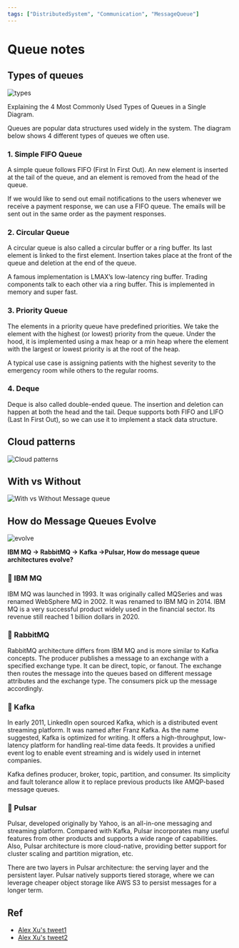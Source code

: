 ```yaml
---
tags: ["DistributedSystem", "Communication", "MessageQueue"]
---
```


# Queue notes 

<TagLinks />

## Types of queues 

![types](https://i.pinimg.com/originals/c9/4d/b5/c94db5ee8dbe814e3077b1acc135db4a.jpg)

Explaining the 4 Most Commonly Used Types of Queues in a Single Diagram.

Queues are popular data structures used widely in the system. The diagram below shows 4 different types of queues we often use.

### 1. Simple FIFO Queue
A simple queue follows FIFO (First In First Out). An new element is inserted at the tail of the queue, and an element is removed from the head of the queue.

If we would like to send out email notifications to the users whenever we receive a payment response, we can use a FIFO queue. The emails will be sent out in the same order as the payment responses.

###  2. Circular Queue
A circular queue is also called a circular buffer or a ring buffer. Its last element is linked to the first element. Insertion takes place at the front of the queue and deletion at the end of the queue.

A famous implementation is LMAX’s low-latency ring buffer. Trading components talk to each other via a ring buffer. This is implemented in memory and super fast.

### 3. Priority Queue
The elements in a priority queue have predefined priorities. We take the element with the highest (or lowest) priority from the queue. Under the hood, it is implemented using a max heap or a min heap where the element with the largest or lowest priority is at the root of the heap.

A typical use case is assigning patients with the highest severity to the emergency room while others to the regular rooms.

### 4. Deque
Deque is also called double-ended queue. The insertion and deletion can happen at both the head and the tail. Deque supports both FIFO and LIFO (Last In First Out), so we can use it to implement a stack data structure.


## Cloud patterns 

![Cloud patterns](https://i.pinimg.com/originals/25/26/5f/25265fe7b5f7229e79f8948f258f692b.gif)

## With vs Without

![With vs Without Message queue](https://i.pinimg.com/originals/20/11/63/2011636b56689eb7f102ff049ecc3cef.jpg)


## How do Message Queues Evolve

![evolve](https://i.pinimg.com/originals/4c/65/43/4c6543127c625d12579e9b930f38b42c.gif)

**IBM MQ -> RabbitMQ -> Kafka ->Pulsar, How do message queue architectures evolve?** 
 
### 🔹 IBM MQ 
IBM MQ was launched in 1993. It was originally called MQSeries and was renamed WebSphere MQ in 2002. It was renamed to IBM MQ in 2014. IBM MQ is a very successful product widely used in the financial sector. Its revenue still reached 1 billion dollars in 2020. 
 
### 🔹 RabbitMQ 
RabbitMQ architecture differs from IBM MQ and is more similar to Kafka concepts. The producer publishes a message to an exchange with a specified exchange type. It can be direct, topic, or fanout. The exchange then routes the message into the queues based on different message attributes and the exchange type. The consumers pick up the message accordingly. 
 
### 🔹 Kafka 
In early 2011, LinkedIn open sourced Kafka, which is a distributed event streaming platform. It was named after Franz Kafka. As the name suggested, Kafka is optimized for writing. It offers a high-throughput, low-latency platform for handling real-time data feeds. It provides a unified event log to enable event streaming and is widely used in internet companies. 
 
Kafka defines producer, broker, topic, partition, and consumer. Its simplicity and fault tolerance allow it to replace previous products like AMQP-based message queues. 
 
### 🔹 Pulsar 
Pulsar, developed originally by Yahoo, is an all-in-one messaging and streaming platform. Compared with Kafka, Pulsar incorporates many useful features from other products and supports a wide range of capabilities. Also, Pulsar architecture is more cloud-native, providing better support for cluster scaling and partition migration, etc. 
 
There are two layers in Pulsar architecture: the serving layer and the persistent layer. Pulsar natively supports tiered storage, where we can leverage cheaper object storage like AWS S3 to persist messages for a longer term. 


## Ref
- [Alex Xu's tweet1](https://twitter.com/alexxubyte/status/1729175223852019723)
- [Alex Xu's tweet2](https://twitter.com/bytebytego/status/1726861680880304638)